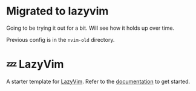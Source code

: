 # Migrated to lazyvim

Going to be trying it out for a bit. Will see how it holds up over time.

Previous config is in the `nvim-old` directory.

# 💤 LazyVim

A starter template for [LazyVim](https://github.com/LazyVim/LazyVim).
Refer to the [documentation](https://lazyvim.github.io/installation) to get started.
